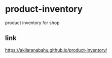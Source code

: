 # product-inventory
product inventory for shop

## link
https://akilaranabahu.github.io/product-inventory/
